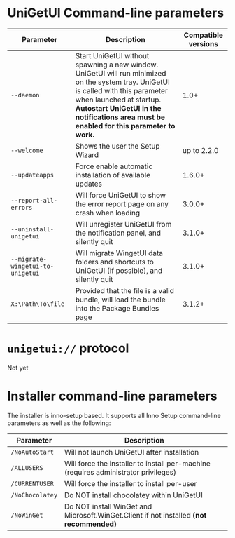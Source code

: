 # UniGetUI Command-line parameters

| Parameter                                           | Description | Compatible versions |
| --------------------------------------------------- | ---------- | ------- |
| `--daemon` | Start UniGetUI without spawning a new window. UniGetUI will run minimized on the system tray. UniGetUI is called with this parameter when launched at startup. **Autostart UniGetUI in the notifications area must be enabled for this parameter to work.** | 1.0+ |
| `--welcome` | Shows the user the Setup Wizard | up to 2.2.0 |
| `--updateapps` | Force enable automatic installation of available updates | 1.6.0+ |
| `--report-all-errors` | Will force UniGetUI to show the error report page on any crash when loading | 3.0.0+ |
| `--uninstall-unigetui` | Will unregister UniGetUI from the notification panel, and silently quit | 3.1.0+ |
| `--migrate-wingetui-to-unigetui` | Will migrate WingetUI data folders and shortcuts to UniGetUI (if possible), and silently quit | 3.1.0+ |
| `X:\Path\To\file` | Provided that the file is a valid bundle, will load the bundle into the Package Bundles page | 3.1.2+ |


# `unigetui://` protocol
Not yet

# Installer command-line parameters 
The installer is inno-setup based. It supports all Inno Setup command-line parameters as well as the following:

| Parameter                                           | Description |
| --------------------------------------------------- | ---------- |
| `/NoAutoStart` | Will not launch UniGetUI after installation |
| `/ALLUSERS` | Will force the installer to install per-machine (requires administrator privileges) |
| `/CURRENTUSER` | Will force the installer to install per-user | 
| `/NoChocolatey` | Do NOT install chocolatey within UniGetUI | 
| `/NoWinGet` | Do NOT install WinGet and Microsoft.WinGet.Client if not installed **(not recommended)** | 
